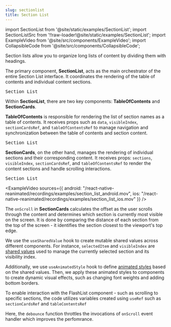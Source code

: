 ```yaml
---
slug: sectionlist
title: Section List
---
```


import SectionList from '@site/static/examples/SectionList';
import SectionListSrc from '!!raw-loader!@site/static/examples/SectionList';
import ExampleVideo from '@site/src/components/ExampleVideo';
import CollapsibleCode from '@site/src/components/CollapsibleCode';

Section lists allow you to organize long lists of content by dividing them with headings.

<InteractiveExample src={SectionListSrc} component={SectionList} />

The primary component, **SectionList**, acts as the main orchestrator of the entire Section List interface. It coordinates the rendering of the table of contents and individual content sections.

<samp id="SectionList">Section List</samp>

<CollapsibleCode src={SectionListSrc} showLines={[150,174]}/>

Within **SectionList**, there are two key components: **TableOfContents** and **SectionCards**.

**TableOfContents** is responsible for rendering the list of section names as a table of contents. It receives props such as `data`, `visibleIndex`, `sectionCardsRef`, and `tableOfContentsRef` to manage navigation and synchronization between the table of contents and section content.

<samp id="SectionList">Section List</samp>

<CollapsibleCode src={SectionListSrc} showLines={[123,148]}/>

**SectionCards**, on the other hand, manages the rendering of individual sections and their corresponding content. It receives props: `sections`, `visibleIndex`, `sectionCardsRef`, and `tableOfContentsRef` to render the content sections and handle scrolling interactions.

<samp id="SectionList">Section List</samp>

<CollapsibleCode src={SectionListSrc} showLines={[198,256]}/>

<ExampleVideo
sources={{
    android: "/react-native-reanimated/recordings/examples/section_list_android.mov",
    ios: "/react-native-reanimated/recordings/examples/section_list_ios.mov"
  }}
/>

The `onScroll` in **SectionCards** calculates the offset as the user scrolls through the content and determines which section is currently most visible on the screen. It is done by comparing the distance of each section from the top of the screen - it identifies the section closest to the viewport's top edge.

<CollapsibleCode src={SectionListSrc} showLines={[204,227]}/>

We use the `useSharedValue` hook to create mutable shared values across different components. For instance, `selectedItem` and `visibleIndex` are [shared values](/docs/fundamentals/glossary#shared-value) used to manage the currently selected section and its visibility index.

<CollapsibleCode src={SectionListSrc} showLines={[151,152]}/>

Additionally, we use `useAnimatedStyle` hook to define [animated styles](/docs/core/useAnimatedStyle/) based on the shared values. Then, we apply these animated styles to components to create dynamic visual effects, such as changing font weights and adding bottom borders.

<CollapsibleCode src={SectionListSrc} showLines={[96,99]}/>

To enable interaction with the FlashList component - such as scrolling to specific sections, the code utilizes variables created using `useRef` such as `sectionCardsRef` and `tableContentsRef`

<CollapsibleCode src={SectionListSrc} showLines={[154,155]}/>

Here, the `debounce` function throttles the invocations of `onScroll` event handler which improves the perfomrance.

<CollapsibleCode src={SectionListSrc} showLines={[85,93]}/>
